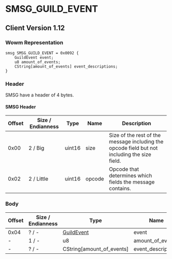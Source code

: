 # SMSG_GUILD_EVENT
## Client Version 1.12

### Wowm Representation
```rust,ignore
smsg SMSG_GUILD_EVENT = 0x0092 {
    GuildEvent event;
    u8 amount_of_events;
    CString[amount_of_events] event_descriptions;
}
```
### Header
SMSG have a header of 4 bytes.

#### SMSG Header
| Offset | Size / Endianness | Type   | Name   | Description |
| ------ | ----------------- | ------ | ------ | ----------- |
| 0x00   | 2 / Big           | uint16 | size   | Size of the rest of the message including the opcode field but not including the size field.|
| 0x02   | 2 / Little        | uint16 | opcode | Opcode that determines which fields the message contains.|
### Body
| Offset | Size / Endianness | Type | Name | Description |
| ------ | ----------------- | ---- | ---- | ----------- |
| 0x04 | ? / - | [GuildEvent](guildevent.md) | event |  |
| - | 1 / - | u8 | amount_of_events |  |
| - | ? / - | CString[amount_of_events] | event_descriptions |  |
